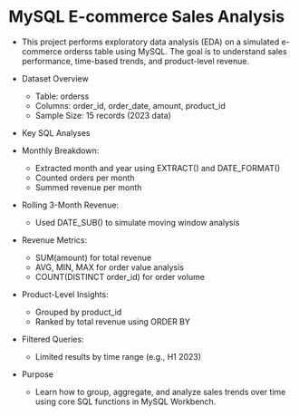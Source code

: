 # MySQL E-commerce Sales Analysis
-  This project performs exploratory data analysis (EDA) on a simulated e-commerce orderss table using MySQL. The goal is to understand sales performance, time-based trends, and product-level revenue.

-  Dataset Overview
    -  Table: orderss
    -  Columns: order_id, order_date, amount, product_id
    -  Sample Size: 15 records (2023 data)

-  Key SQL Analyses
  -  Monthly Breakdown:
      -  Extracted month and year using EXTRACT() and DATE_FORMAT()
      -  Counted orders per month
      -  Summed revenue per month
  -  Rolling 3-Month Revenue:
      -  Used DATE_SUB() to simulate moving window analysis
  -  Revenue Metrics:
      -  SUM(amount) for total revenue
      -  AVG, MIN, MAX for order value analysis
      -  COUNT(DISTINCT order_id) for order volume
  -  Product-Level Insights:
      -  Grouped by product_id
      -  Ranked by total revenue using ORDER BY
  -  Filtered Queries:
      -  Limited results by time range (e.g., H1 2023)
-  Purpose
      -  Learn how to group, aggregate, and analyze sales trends over time using core SQL functions in MySQL Workbench.
